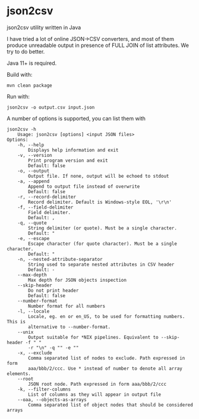 # json2csv
json2csv utility written in Java

I have tried a lot of online JSON->CSV converters, and most of them produce unreadable output in presence of FULL JOIN of list attributes. We try to do better.

Java 11+ is required.

Build with:

    mvn clean package

Run with:

    json2csv -o output.csv input.json

A number of options is supported, you can list them with

    json2csv -h
        Usage: json2csv [options] <input JSON files>
    Options:
        -h, --help
            Displays help information and exit
        -v, --version
            Print program version and exit
            Default: false
        -o, --output
            Output file. If none, output will be echoed to stdout
        -a, --append
            Append to output file instead of overwrite
            Default: false
        -r, --record-delimiter
            Record delimiter. Default is Windows-style EOL, '\r\n'
        -f, --field-delimiter
            Field delimiter.
            Default: ,
        -q, --quote
            String delimiter (or quote). Must be a single character.
            Default: "
        -e, --escape
            Escape character (for quote character). Must be a single character.
            Default: "
        -n, --nested-attribute-separator
            String used to separate nested attributes in CSV header
            Default: -
        --max-depth
            Max depth for JSON objects inspection
        --skip-header
            Do not print header
            Default: false
        --number-format
            Number format for all numbers
        -l, --locale
            Locale, eg. en or en_US, to be used for formatting numbers. This is
            alternative to --number-format.
        --unix
            Output suitable for *NIX pipelines. Equivalent to --skip-header -f " "
            -r "\n" -q "" -e ""
        -x, --exclude
            Comma separated list of nodes to exclude. Path expressed in form 
            aaa/bbb/2/ccc. Use * instead of number to denote all array elements.
        --root
            JSON root node. Path expressed in form aaa/bbb/2/ccc
        -k, --filter-columns
            List of columns as they will appear in output file
        --oaa, --objects-as-arrays
            Comma separated list of object nodes that should be considered arrays

